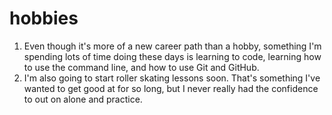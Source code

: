 # hobbies

1. Even though it's more of a new career path than a hobby, something I'm spending lots of time doing these days is learning to code, learning how to use the command line, and how to use Git and GitHub.
2. I'm also going to start roller skating lessons soon. That's something I've wanted to get good at for so long, but I never really had the confidence to out on alone and practice.
